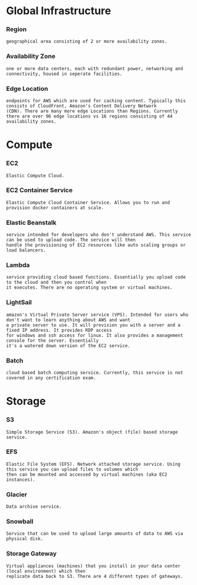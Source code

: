 
Global Infrastructure
===

### Region

	geographical area consisting of 2 or more availability zones.

### Availability Zone

	one or more data centers, each with redundant power, networking and connectivity, housed in seperate facilities.

### Edge Location

	endpoints for AWS which are used for caching content. Typically this consists of CloudFront, Amazon's Content Delivery Network 
	(CDN). There are many more edge Locations than Regions. Currently there are over 96 edge locations vs 16 regions consisting of 44 availability zones.

Compute
===

### EC2

	Elastic Compute Cloud.

### EC2 Container Service

	Elastic Compute Cloud Container Service. Allows you to run and provision docker containers at scale.

### Elastic Beanstalk

	service intended for developers who don't understand AWS. This service can be used to upload code. The service will then
	handle the provisioning of EC2 resources like auto scaling groups or load balancers.

### Lambda

	service providing cloud based functions. Essentially you upload code to the cloud and then you control when
	it executes. There are no operating system or virtual machines.

### LightSail

	amazon's Virtual Private Server service (VPS). Intended for users who don't want to learn anything about AWS and want
	a private server to use. It will provision you with a server and a fixed IP address. It provides RDP access
	for windows and ssh access for linux. It also provides a management console for the server. Essentially
	it's a watered down version of the EC2 service.

### Batch

	cloud based batch computing service. Currently, this service is not covered in any certification exam.
 

Storage
===
	
### S3

	Simple Storage Service (S3). Amazon's object (file) based storage service. 

### EFS

    Elastic File System (EFS). Network attached storage service. Using this service you can upload files to volumes which 
    then can be mounted and accessed by virtual machines (aka EC2 instances).

### Glacier

	Data archive service.

### Snowball

	Service that can be used to upload large amounts of data to AWS via physical disk.

### Storage Gateway

	Virtual appliances (machines) that you install in your data center (local environment) which then
	replicate data back to S3. There are 4 different types of gateways.
	


 
	
